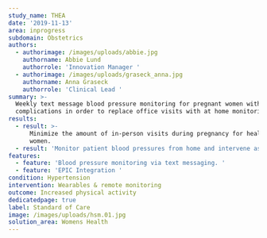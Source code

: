 ```yaml
---
study_name: THEA
date: '2019-11-13'
area: inprogress
subdomain: Obstetrics
authors:
  - authorimage: /images/uploads/abbie.jpg
    authorname: Abbie Lund
    authorrole: 'Innovation Manager '
  - authorimage: /images/uploads/graseck_anna.jpg
    authorname: Anna Graseck
    authorrole: 'Clinical Lead '
summary: >-
  Weekly text message blood pressure monitoring for pregnant women without
  complications in order to replace office visits with at home monitoring. 
results:
  - result: >-
      Minimize the amount of in-person visits during pregnancy for healthy
      women.
  - result: 'Monitor patient blood pressures from home and intervene as necessary. '
features:
  - feature: 'Blood pressure monitoring via text messaging. '
  - feature: 'EPIC Integration '
condition: Hypertension
intervention: Wearables & remote monitoring
outcome: Increased physical activity
dedicatedpage: true
label: Standard of Care 
image: /images/uploads/hsm.01.jpg
solution_area: Womens Health
---
```


